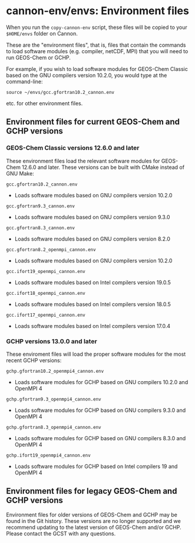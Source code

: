 # cannon-env/envs: Environment files

When you run the `copy-cannon-env` script, these files will be copied to your `$HOME/envs` folder on Cannon.

These are the "environment files", that is, files that contain the commands to load software modules (e.g. compiler, netCDF, MPI) that you will need to run GEOS-Chem or GCHP.

For example, if you wish to load software modules for GEOS-Chem Classic based on the GNU compilers version 10.2.0, you would type at the command-line:
```
source ~/envs/gcc.gfortran10.2_cannon.env
```
etc. for other environment files.

## Environment files for current GEOS-Chem and GCHP versions

### GEOS-Chem Classic versions 12.6.0 and later

These environment files load the relevant software modules for GEOS-Chem 12.6.0 and later.  These versions can be built with CMake instead of GNU Make:

`gcc.gfortran10.2_cannon.env`
  - Loads software modules based on GNU compilers version 10.2.0

`gcc.gfortran9.3_cannon.env`
  - Loads software modules based on GNU compilers version 9.3.0

`gcc.gfortran8.3_cannon.env`
  - Loads software modules based on GNU compilers version 8.2.0

`gcc.gfortran8.2_openmpi_cannon.env`
  - Loads software modules based on GNU compilers version 10.2.0

`gcc.ifort19_openmpi_cannon.env`
  - Loads software modules based on Intel compilers version 19.0.5

`gcc.ifort18_openmpi_cannon.env`
  - Loads software modules based on Intel compilers version 18.0.5

`gcc.ifort17_openmpi_cannon.env`
  - Loads software modules based on Intel compilers version 17.0.4

### GCHP versions 13.0.0 and later

These enviroment files will load the proper software modules for the most recent GCHP versions:

`gchp.gfortran10.2_openmpi4_cannon.env`
  - Loads software modules for GCHP based on GNU compilers 10.2.0 and OpenMPI 4

`gchp.gfortran9.3_openmpi4_cannon.env`
  - Loads software modules for GCHP based on GNU compilers 9.3.0 and OpenMPI 4

`gchp.gfortran8.3_openmpi4_cannon.env`
  - Loads software modules for GCHP based on GNU compilers 8.3.0 and OpenMPI 4

`gchp.ifort19_openmpi4_cannon.env`
  - Loads software modules for GCHP based on Intel compilers 19 and OpenMPI 4

## Environment files for legacy GEOS-Chem and GCHP versions

Environment files for older versions of GEOS-Chem and GCHP may be found in the Git history. These versions are no longer supported and we recommend updating to the latest version of GEOS-Chem and/or GCHP. Please contact the GCST with any questions.